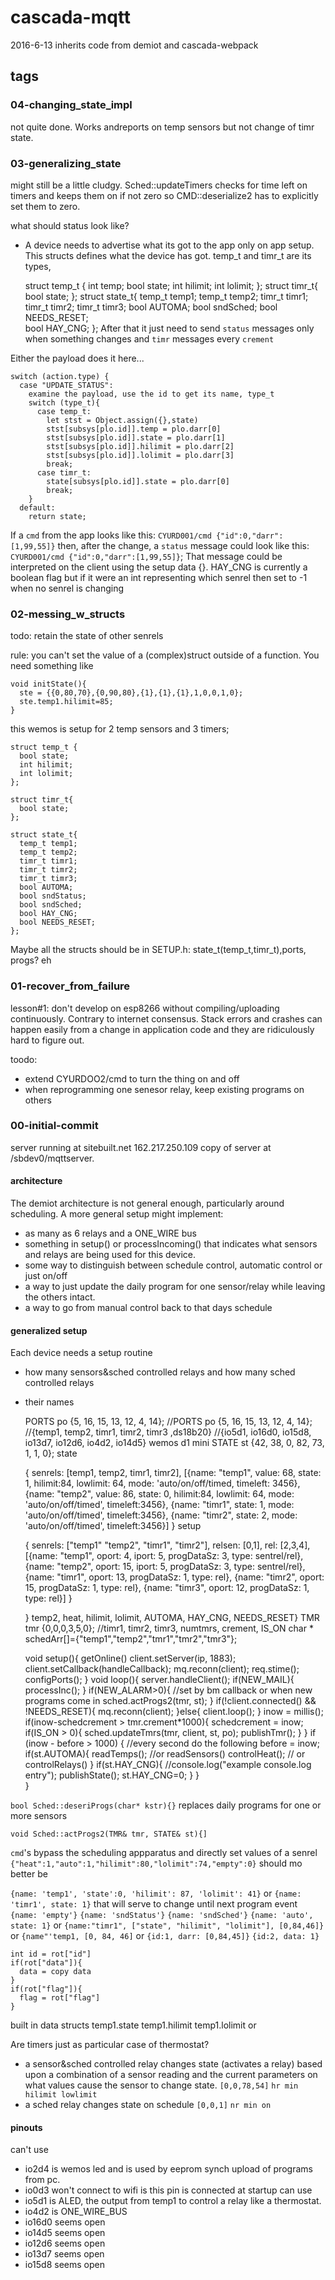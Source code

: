 

# cascada-mqtt
2016-6-13
inherits code from demiot and cascada-webpack

## tags
### 04-changing_state_impl
not quite done. Works andreports on temp sensors but not change of timr state.
### 03-generalizing_state
might still be a little cludgy. Sched::updateTimers checks for time left on timers and keeps them on if not zero so CMD::deserialize2 has to explicitly set them to zero.

what should status look like?
* A device needs to advertise what its got to the app only on app setup. This structs defines what the device has got. temp_t and timr_t are its types,

    struct temp_t {
      int temp;
      bool state;
      int hilimit;
      int lolimit;
    };
    struct timr_t{
      bool state;
    };
    struct state_t{
      temp_t temp1;
      temp_t temp2;
      timr_t timr1;
      timr_t timr2;
      timr_t timr3;
      bool AUTOMA;
      bool sndSched;
      bool NEEDS_RESET;  
      bool HAY_CNG;
    };
After that it just need to send `status` messages only when something changes and `timr` messages every `crement`

Either the payload does it here...

    switch (action.type) {
      case "UPDATE_STATUS":
        examine the payload, use the id to get its name, type_t
        switch (type_t){
          case temp_t:
            let stst = Object.assign({},state)
            stst[subsys[plo.id]].temp = plo.darr[0]
            stst[subsys[plo.id]].state = plo.darr[1]
            stst[subsys[plo.id]].hilimit = plo.darr[2]
            stst[subsys[plo.id]].lolimit = plo.darr[3]
            break;
          case timr_t:
            state[subsys[plo.id]].state = plo.darr[0]
            break;
        }
      default:
        return state;  


If a `cmd` from the app looks like this: `CYURD001/cmd {"id":0,"darr":[1,99,55]}` then, after the change, a `status` message could look like this: `CYURD001/cmd {"id":0,"darr":[1,99,55]}`; That message could be interpreted on the client using the setup data {}. HAY_CNG is currently a boolean flag but if it were an int representing which senrel then set to -1 when no senrel is changing 
### 02-messing_w_structs 
todo: retain the state of other senrels

rule: you can't set the value of a (complex)struct outside of a function. You need something like 

    void initState(){
      ste = {{0,80,70},{0,90,80},{1},{1},{1},1,0,0,1,0};
      ste.temp1.hilimit=85;
    }

this wemos is setup for 2 temp sensors and 3 timers;

    struct temp_t {
      bool state;
      int hilimit;
      int lolimit;
    };

    struct timr_t{
      bool state;
    };

    struct state_t{
      temp_t temp1;
      temp_t temp2;
      timr_t timr1;
      timr_t timr2;
      timr_t timr3;
      bool AUTOMA;
      bool sndStatus;
      bool sndSched;
      bool HAY_CNG;
      bool NEEDS_RESET;   
    };

Maybe all the structs should be in SETUP.h: state_t(temp_t,timr_t),ports, progs? eh

### 01-recover_from_failure
lesson#1: don't develop on esp8266 without compiling/uploading continuously. Contrary to internet consensus. Stack errors and crashes can happen easily from a change in application code and they are ridiculously hard to figure out.

toodo: 
* extend CYURDOO2/cmd to turn the thing on and off
* when reprogramming one senesor relay, keep existing programs on others

### 00-initial-commit
server running at sitebuilt.net 162.217.250.109 copy of server at /sbdev0/mqttserver. 
#### architecture
The demiot architecture is not general enough, particularly around scheduling. A more general setup might implement:
* as many as 6 relays and a ONE_WIRE bus
* something in setup() or processIncoming() that indicates what sensors and relays are being used for this device.
* some way to distinguish between schedule control, automatic control or just on/off
* a way to just update the daily program for one sensor/relay while leaving the others intact. 
* a way to go from manual control back to that days schedule

#### generalized setup

Each device needs a setup routine
* how many sensors&sched controlled relays and how many sched controlled relays
* their names

    PORTS po {5, 16, 15, 13, 12, 4, 14};
    //PORTS po {5, 16, 15, 13, 12, 4, 14};
    //{temp1, temp2, timr1, timr2, timr3 ,ds18b20}
    //{io5d1, io16d0, io15d8, io13d7, io12d6, io4d2, io14d5} wemos d1 mini
    STATE st {42, 38, 0, 82, 73, 1, 1, 0};
state

    {   senrels: [temp1, temp2, timr1, timr2], 
        [{name: "temp1", value: 68, state: 1, hilimit:84, lowlimit: 64, mode: 'auto/on/off/timed,  timeleft: 3456},
        {name: "temp2", value: 86, state: 0, hilimit:84, lowlimit: 64, mode: 'auto/on/off/timed', timeleft:3456},
        {name: "timr1", state: 1, mode: 'auto/on/off/timed', timeleft:3456},
        {name: "timr2", state: 2, mode: 'auto/on/off/timed', timeleft:3456}]
    }
setup

    {   senrels: ["temp1" "temp2", "timr1", "timr2"],
        relsen: [0,1],
        rel: [2,3,4],
        [{name: "temp1", oport: 4, iport: 5, progDataSz: 3, type: sentrel/rel},
        {name: "temp2", oport: 15, iport: 5, progDataSz: 3, type: sentrel/rel},
        {name: "timr1", oport: 13, progDataSz: 1, type: rel},
        {name: "timr2", oport: 15, progDataSz: 1, type: rel},
        {name: "timr3", oport: 12, progDataSz: 1, type: rel}]
    }    
    
    } temp2, heat, hilimit, lolimit, AUTOMA, HAY_CNG, NEEDS_RESET}
    TMR tmr {0,0,0,3,5,0};
    //timr1, timr2, timr3, numtmrs, crement, IS_ON 
    char * schedArr[]={"temp1","temp2","tmr1","tmr2","tmr3"};

    void setup(){
        getOnline()
        client.setServer(ip, 1883);
        client.setCallback(handleCallback); 
        mq.reconn(client); 
        req.stime();
        configPorts();
    }
    void loop(){
      server.handleClient();
      if(NEW_MAIL){
          processInc();
      }
      if(NEW_ALARM>0){ //set by bm callback or when new programs come in
        sched.actProgs2(tmr, st);
      } 
      if(!client.connected() && !NEEDS_RESET){
         mq.reconn(client);
      }else{
        client.loop();
      }
      inow = millis();
      if(inow-schedcrement > tmr.crement*1000){
        schedcrement = inow;
        if(IS_ON > 0){
          sched.updateTmrs(tmr, client, st, po);
          publishTmr();
        }
      }
      if (inow - before > 1000) { //every second do the following 
        before = inow;
        if(st.AUTOMA){
          readTemps(); //or readSensors()
          controlHeat(); // or controlRelays()
        }
        if(st.HAY_CNG){
          //console.log("example console.log entry");
          publishState();
          st.HAY_CNG=0;
        }
      }              
    }

`bool Sched::deseriProgs(char* kstr){}` replaces daily programs for one or more sensors

`void Sched::actProgs2(TMR& tmr, STATE& st){]` 

`cmd`'s bypass the scheduling appparatus and directly set values of a senrel
`{"heat":1,"auto":1,"hilimit":80,"lolimit":74,"empty":0}` should mo better be

`{name: 'temp1', 'state':0, 'hilimit': 87, 'lolimit': 41}`
or 
`{name: 'timr1', state: 1}` that will serve to change until next program event
`{name: 'empty'}`
`{name: 'sndStatus'}`
`{name: 'sndSched'}`
`{name: 'auto', state: 1}`
or 
`{name:"timr1", ["state", "hilimit", "lolimit"], [0,84,46]}`
or
`{name"'temp1, [0, 84, 46]`
or 
`{id:1, darr: [0,84,45]}`
`{id:2, data: 1}`

    int id = rot["id"]
    if(rot["data"]){
      data = copy data
    }
    if(rot["flag"]){
      flag = rot["flag"]
    }
built in data structs
temp1.state
temp1.hilimit
temp1.lolimit
or





Are timers just as particular case of thermostat?
* a sensor&sched controlled relay changes state (activates a relay) based upon a combination of a sensor reading and the current parameters on what values cause the sensor to change state.
    `[0,0,78,54]`
    `hr min hilimit lowlimit`
* a sched relay changes state on schedule
    `[0,0,1]`
    `nr min on`



#### pinouts 
can't use
* io2d4 is wemos led and is used by eeprom synch upload of programs from pc.
* io0d3 won't connect to wifi is this pin is connected at startup
can use
* io5d1 is ALED, the output from temp1 to control a relay like a thermostat. 
* io4d2 is ONE_WIRE_BUS
* io16d0 seems open
* io14d5 seems open
* io12d6 seems open
* io13d7 seems open
* io15d8 seems open



